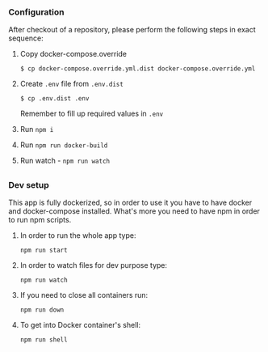 ### Configuration

After checkout of a repository, please perform the following steps in exact sequence:

1. Copy docker-compose.override

   ```
   $ cp docker-compose.override.yml.dist docker-compose.override.yml
   ```

2. Create `.env` file from `.env.dist`

   ```
   $ cp .env.dist .env
   ```

   Remember to fill up required values in `.env`

3. Run `npm i`

4. Run `npm run docker-build`

5. Run watch - `npm run watch`

##

### Dev setup

This app is fully dockerized, so in order to use it you have to have docker and docker-compose installed. What's more you need to have npm in order to run npm scripts.

1. In order to run the whole app type:

   ```
   npm run start
   ```

2. In order to watch files for dev purpose type:

   ```
   npm run watch
   ```

3. If you need to close all containers run:

   ```
   npm run down
   ```

4. To get into Docker container's shell:

   ```
   npm run shell
   ```

##
